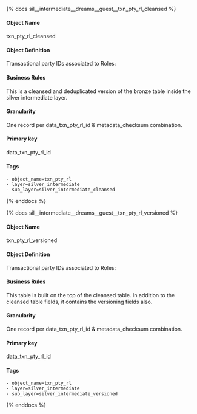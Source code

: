 {% docs sil__intermediate__dreams__guest__txn_pty_rl_cleansed %}

#### Object Name
txn_pty_rl_cleansed

#### Object Definition
Transactional party IDs associated to Roles:

#### Business Rules
This is a cleansed and deduplicated version of the bronze table inside the silver intermediate layer.

#### Granularity
One record per data_txn_pty_rl_id & metadata_checksum combination.

#### Primary key
data_txn_pty_rl_id

#### Tags
    - object_name=txn_pty_rl
    - layer=silver_intermediate
    - sub_layer=silver_intermediate_cleansed

{% enddocs %}

{% docs sil__intermediate__dreams__guest__txn_pty_rl_versioned %}

#### Object Name
txn_pty_rl_versioned

#### Object Definition
Transactional party IDs associated to Roles:

#### Business Rules
This table is built on the top of the cleansed table. In addition to the cleansed table fields, it contains the versioning fields also.

#### Granularity
One record per data_txn_pty_rl_id & metadata_checksum combination.

#### Primary key
data_txn_pty_rl_id

#### Tags
    - object_name=txn_pty_rl
    - layer=silver_intermediate
    - sub_layer=silver_intermediate_versioned

{% enddocs %}